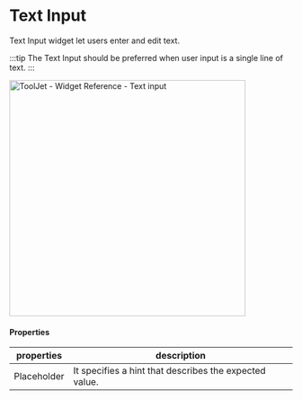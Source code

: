 # Text Input

Text Input widget let users enter and edit text.

:::tip
The Text Input should be preferred when user input is a single line of text.
:::

<img class="screenshot-full" src="/img/widgets/text-input/textinput.gif" alt="ToolJet - Widget Reference - Text input" height="420"/>

#### Properties

| properties      | description |
| ----------- | ----------- |
| Placeholder |  It specifies a hint that describes the expected value.|